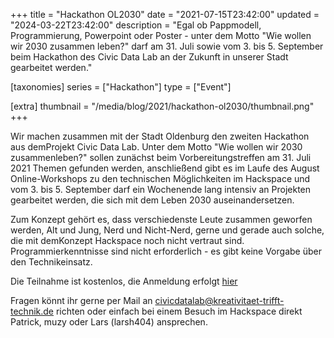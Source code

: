 +++
title = "Hackathon OL2030"
date = "2021-07-15T23:42:00"
updated = "2024-03-22T23:42:00"
description = "Egal ob Pappmodell, Programmierung, Powerpoint oder Poster - unter dem Motto \"Wie wollen wir 2030 zusammen leben?\" darf am 31. Juli sowie vom 3. bis 5. September beim Hackathon des Civic Data Lab an der Zukunft in unserer Stadt gearbeitet werden."

[taxonomies]
series = ["Hackathon"]
type = ["Event"]

[extra]
thumbnail = "/media/blog/2021/hackathon-ol2030/thumbnail.png"
+++

Wir machen zusammen mit der Stadt Oldenburg den zweiten Hackathon aus demProjekt Civic Data Lab. Unter dem Motto "Wie
wollen wir 2030 zusammenleben?" sollen zunächst beim Vorbereitungstreffen am 31. Juli 2021 Themen gefunden werden,
anschließend gibt es im Laufe des August Online-Workshops zu den technischen Möglichkeiten im Hackspace und vom 3. bis 5.
September darf ein Wochenende lang intensiv an Projekten gearbeitet werden, die sich mit dem Leben 2030 auseinandersetzen.

Zum Konzept gehört es, dass verschiedenste Leute zusammen geworfen werden, Alt und Jung, Nerd und Nicht-Nerd, gerne und
gerade auch solche, die mit demKonzept Hackspace noch nicht vertraut sind. Programmierkenntnisse sind
nicht erforderlich - es gibt keine Vorgabe über den Technikeinsatz.

Die Teilnahme ist kostenlos, die Anmeldung erfolgt [hier](https://web.archive.org/web/20210507010157/https://hackathon.kreativitaet-trifft-technik.de/)

Fragen könnt ihr gerne per Mail
an [civicdatalab@kreativitaet-trifft-technik.de](mailto:civicdatalab@kreativitaet-trifft-technik.de) richten oder
einfach bei einem Besuch im Hackspace direkt Patrick, muzy oder Lars (larsh404) ansprechen.
